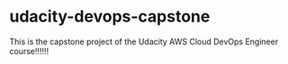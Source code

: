 # udacity-devops-capstone
This is the capstone project of the Udacity AWS Cloud DevOps Engineer course!!!!!!

